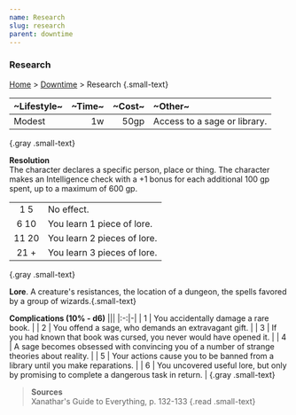 ```yaml
---
name: Research
slug: research
parent: downtime
---
```

### Research
[Home](dm-operations-center) > [Downtime](downtime) > Research {.small-text}


| ~Lifestyle~ | ~Time~ | ~Cost~ | ~Other~                      |
| :---------- | -----: | -----: | :--------------------------- |
| Modest      |     1w |   50gp | Access to a sage or library. |
{.gray .small-text}

**Resolution**<br/>
The character declares a specific person, place or thing. The character makes an Intelligence check with a +1 bonus for each additional 100 gp spent, up to a maximum of 600 gp. 

|       |                             |
| :---: | :-------------------------- |
|  1 5  | No effect.                  |
| 6 10  | You learn 1 piece of lore.  |
| 11 20 | You learn 2 pieces of lore. |
| 21 +  | You learn 3 pieces of lore. |
{.gray .small-text}

**Lore**. A creature's resistances, the location of a dungeon, the spells favored by a group of wizards.{.small-text}

**Complications (10% - d6)**
|||
|:-:|-|
| 1 | You accidentally damage a rare book. |
| 2 | You offend a sage, who demands an extravagant gift. |
| 3 | If you had known that book was cursed, you never would have opened it. |
| 4 | A sage becomes obsessed with convincing you of a number of strange theories about reality. |
| 5 | Your actions cause you to be banned from a library until you make reparations. |
| 6 | You uncovered useful lore, but only by promising to complete a dangerous task in return. |
{.gray .small-text}

> **Sources** <br/>
> Xanathar's Guide to Everything, p. 132-133
{.read .small-text}